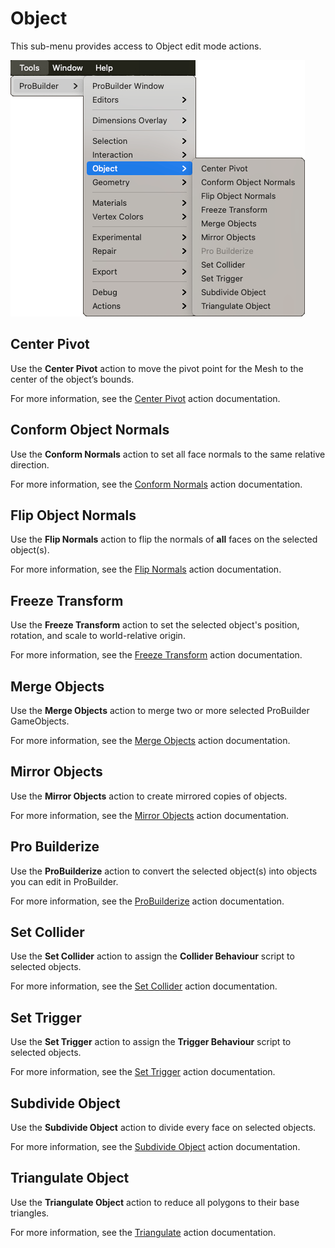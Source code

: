# Object

This sub-menu provides access to Object edit mode actions.

![Tools > ProBuilder > Object menu](images/menu-object.png)

## Center Pivot

Use the **Center Pivot** action to move the pivot point for the Mesh to the center of the object’s bounds.

For more information, see the [Center Pivot](CenterPivot.md) action documentation.

## Conform Object Normals

Use the **Conform Normals** action to set all face normals to the same relative direction.

For more information, see the [Conform Normals](Object_ConformNormals.md) action documentation.

## Flip Object Normals

Use the **Flip Normals** action to flip the normals of **all** faces on the selected object(s).

For more information, see the [Flip Normals](Object_FlipNormals.md) action documentation.

## Freeze Transform

Use the **Freeze Transform** action to set the selected object's position, rotation, and scale to world-relative origin.

For more information, see the [Freeze Transform](Freeze_Transform.md) action documentation.

## Merge Objects

Use the **Merge Objects** action to merge two or more selected ProBuilder GameObjects.

For more information, see the [Merge Objects](Object_Merge.md) action documentation.

## Mirror Objects

Use the **Mirror Objects** action to create mirrored copies of objects.

For more information, see the [Mirror Objects](Object_Mirror.md) action documentation.

## Pro Builderize

Use the **ProBuilderize** action to convert the selected object(s) into objects you can edit in ProBuilder.

For more information, see the [ProBuilderize](Object_ProBuilderize.md) action documentation.

## Set Collider

Use the **Set Collider** action to assign the **Collider Behaviour** script to selected objects.

For more information, see the [Set Collider](Entity_Trigger.md#Collider) action documentation.

## Set Trigger

Use the **Set Trigger** action to assign the **Trigger Behaviour** script to selected objects.

For more information, see the [Set Trigger](Entity_Trigger.md) action documentation.

## Subdivide Object

Use the **Subdivide Object** action to divide every face on selected objects.

For more information, see the [Subdivide Object](Object_Subdivide.md) action documentation.

## Triangulate Object

Use the **Triangulate Object** action to reduce all polygons to their base triangles.

For more information, see the [Triangulate](Object_Triangulate.md) action documentation.
